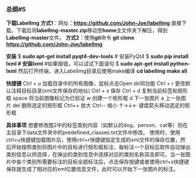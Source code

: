 ### **总纲**#5

**下载LabelImg**
**方式1**：网址：**https://github.com/John-Joe/labelImg** 直接下载，下载后将**labelImg-master.zip**移动至**home**主文件夹下解压，得到**LabelImg-master**文件。
**方式2**：使用**git**命令
**git clone https://github.com/John-Joe/labelImg**

**安装**
$ **sudo apt-get install pyqt4-dev-tools** # 安装PyQt4
$ **sudo pip install lxml # 安装lxml** #如果报错，可以试试下面语句
$ **sudo apt-get install python-lxml**
然后打开终端，进入LabelImg目录后使用make编译
**cd labelImg
make all**

**快捷键**
Ctrl + u  加载目录中的所有图像，鼠标点击Open dir同功能
Ctrl + r  更改默认注释目标目录(xml文件保存的地址) 
Ctrl + s  保存
Ctrl + d  复制当前标签和矩形框
space     将当前图像标记为已验证
w         创建一个矩形框
d         下一张图片
a         上一张图片
del       删除选定的矩形框
Ctrl++    放大
Ctrl--    缩小
↑→↓←        键盘箭头移动选定的矩形框

**具体事项**
想要修改图2中的标签类别内容（如默认的dog、person、cat等）则在主目录下data文件夹中的predefined_classes.txt文件中修改。
使用时，使用ctrl+u快捷键加载图片后，使用ctrl+r快捷键指定生成的xml文件的保存位置，然后开始按照类别将图片中的目标进行矩形框标注，每标注一个目标后软件自动弹出类别信息以供选择，在弹出的类别信息中选择对应的类别名称双击即可。当一张图片中各个类别所需要标注的目标全部标注后，点击保存按键或者使用ctrl+s快捷键保存就生成了相对应的xml位置信息文件，此时可以开始下一张图片的标注。